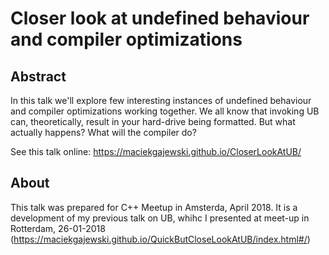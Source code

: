 # Closer look at undefined behaviour and compiler optimizations

## Abstract

In this talk we'll explore few interesting instances of undefined behaviour and compiler optimizations working together.
We all know that invoking UB can, theoretically, result in your hard-drive being formatted. But what actually happens? What will the compiler do?

See this talk online: https://maciekgajewski.github.io/CloserLookAtUB/

## About

This talk was prepared for C++ Meetup in Amsterda, April 2018.
It is a development of my previous talk on UB, whihc I presented at meet-up in Rotterdam, 26-01-2018 (https://maciekgajewski.github.io/QuickButCloseLookAtUB/index.html#/)

